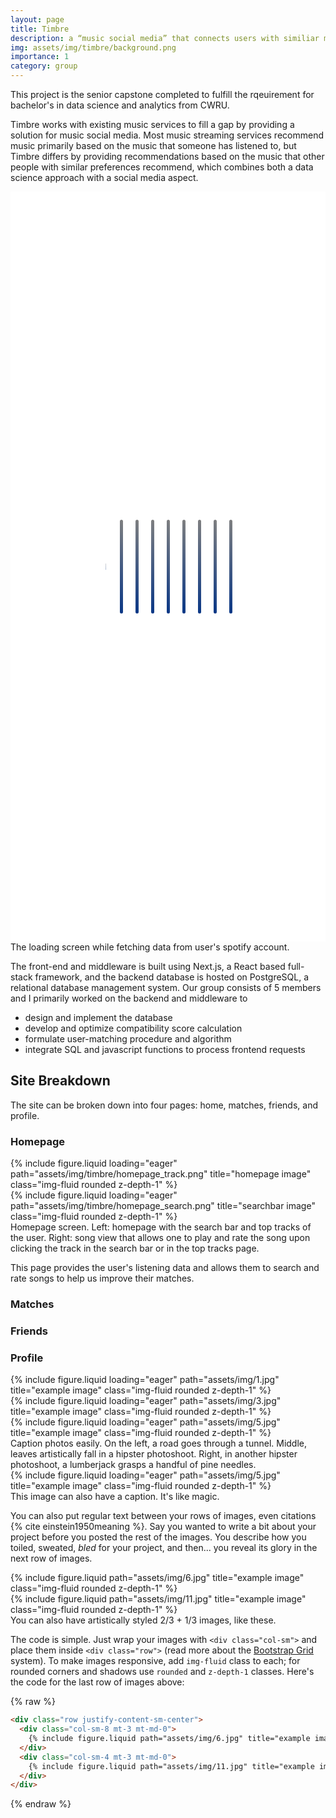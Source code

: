 ```yaml
---
layout: page
title: Timbre
description: a “music social media” that connects users with similiar music tastes
img: assets/img/timbre/background.png
importance: 1
category: group
---
```

This project is the senior capstone completed to fulfill the rqeuirement for bachelor's in data science and analytics from CWRU. 

Timbre works with existing music services to fill a gap by providing a solution for music social media. Most music streaming services recommend music primarily based on the music that someone has listened to, but Timbre differs by providing recommendations based on the music that other people with similar preferences recommend, which combines both a data science approach with a social media aspect.

<div class="row">
    <div class="center">
        <div class="wave"></div>
        <div class="wave"></div>
        <div class="wave"></div>
        <div class="wave"></div>
        <div class="wave"></div>
        <div class="wave"></div>
        <div class="wave"></div>
        <div class="wave"></div>
        <div class="wave"></div>
    </div>  
</div>
<div class="caption">
    The loading screen while fetching data from user's spotify account.
</div>

<style>
.center {
    height: 30vh;
    display: flex;
    justify-content: center;
    align-items: center;
    background: white;
}

.wave {
    width: 5px;
    height: 150px;
    background: linear-gradient(45deg, #083686, grey);
    margin: 10px;
    animation: wave 1s linear infinite;
    border-radius: 20px;
}

.wave:nth-child(2) {
    animation-delay: 0.1s;
}

.wave:nth-child(3) {
    animation-delay: 0.2s;
}

.wave:nth-child(4) {
    animation-delay: 0.3s;
}

.wave:nth-child(5) {
    animation-delay: 0.4s;
}

.wave:nth-child(6) {
    animation-delay: 0.5s;
}

.wave:nth-child(7) {
    animation-delay: 0.6s;
}

.wave:nth-child(8) {
    animation-delay: 0.7s;
}

.wave:nth-child(9) {
    animation-delay: 0.8s;
}

.wave:nth-child(10) {
    animation-delay: 0.9s;
}

@keyframes wave {
    0% {
        transform: scale(0);
    }
    50% {
        transform: scale(1);
    }
    100% {
        transform: scale(0);
    }
}
</style>


The front-end and middleware is built using Next.js, a React based full-stack framework, and the backend database is hosted on PostgreSQL, a relational database management system. Our group consists of 5 members and I primarily worked on the backend and middleware to
- design and implement the database
- develop and optimize compatibility score calculation
- formulate user-matching procedure and algorithm 
- integrate SQL and javascript functions to process frontend requests

## Site Breakdown
The site can be broken down into four pages: home, matches, friends, and profile.

### Homepage

<div class="row">
    <div class="col-sm mt-3 mt-md-0">
        {% include figure.liquid loading="eager" path="assets/img/timbre/homepage_track.png" title="homepage image" class="img-fluid rounded z-depth-1" %}
    </div>
    <div class="col-sm mt-3 mt-md-0">
        {% include figure.liquid loading="eager" path="assets/img/timbre/homepage_search.png" title="searchbar image" class="img-fluid rounded z-depth-1" %}
    </div>
</div>
<div class="caption">
    Homepage screen. Left: homepage with the search bar and top tracks of the user. Right: song view that allows one to play and rate the song upon clicking the track in the search bar or in the top tracks page.
</div>

This page provides the user's listening data and allows them to search and rate songs to help us improve their matches.

### Matches

### Friends

### Profile


<div class="row">
    <div class="col-sm mt-3 mt-md-0">
        {% include figure.liquid loading="eager" path="assets/img/1.jpg" title="example image" class="img-fluid rounded z-depth-1" %}
    </div>
    <div class="col-sm mt-3 mt-md-0">
        {% include figure.liquid loading="eager" path="assets/img/3.jpg" title="example image" class="img-fluid rounded z-depth-1" %}
    </div>
    <div class="col-sm mt-3 mt-md-0">
        {% include figure.liquid loading="eager" path="assets/img/5.jpg" title="example image" class="img-fluid rounded z-depth-1" %}
    </div>
</div>
<div class="caption">
    Caption photos easily. On the left, a road goes through a tunnel. Middle, leaves artistically fall in a hipster photoshoot. Right, in another hipster photoshoot, a lumberjack grasps a handful of pine needles.
</div>
<div class="row">
    <div class="col-sm mt-3 mt-md-0">
        {% include figure.liquid loading="eager" path="assets/img/5.jpg" title="example image" class="img-fluid rounded z-depth-1" %}
    </div>
</div>
<div class="caption">
    This image can also have a caption. It's like magic.
</div>

You can also put regular text between your rows of images, even citations {% cite einstein1950meaning %}.
Say you wanted to write a bit about your project before you posted the rest of the images.
You describe how you toiled, sweated, _bled_ for your project, and then... you reveal its glory in the next row of images.

<div class="row justify-content-sm-center">
    <div class="col-sm-8 mt-3 mt-md-0">
        {% include figure.liquid path="assets/img/6.jpg" title="example image" class="img-fluid rounded z-depth-1" %}
    </div>
    <div class="col-sm-4 mt-3 mt-md-0">
        {% include figure.liquid path="assets/img/11.jpg" title="example image" class="img-fluid rounded z-depth-1" %}
    </div>
</div>
<div class="caption">
    You can also have artistically styled 2/3 + 1/3 images, like these.
</div>

The code is simple.
Just wrap your images with `<div class="col-sm">` and place them inside `<div class="row">` (read more about the <a href="https://getbootstrap.com/docs/4.4/layout/grid/">Bootstrap Grid</a> system).
To make images responsive, add `img-fluid` class to each; for rounded corners and shadows use `rounded` and `z-depth-1` classes.
Here's the code for the last row of images above:

{% raw %}

```html
<div class="row justify-content-sm-center">
  <div class="col-sm-8 mt-3 mt-md-0">
    {% include figure.liquid path="assets/img/6.jpg" title="example image" class="img-fluid rounded z-depth-1" %}
  </div>
  <div class="col-sm-4 mt-3 mt-md-0">
    {% include figure.liquid path="assets/img/11.jpg" title="example image" class="img-fluid rounded z-depth-1" %}
  </div>
</div>
```

{% endraw %}
